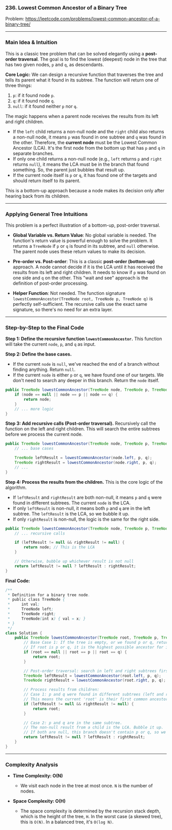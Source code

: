### 236. Lowest Common Ancestor of a Binary Tree
Problem: https://leetcode.com/problems/lowest-common-ancestor-of-a-binary-tree/

---

### Main Idea & Intuition

This is a classic tree problem that can be solved elegantly using a **post-order traversal**. The goal is to find the lowest (deepest) node in the tree that has two given nodes, `p` and `q`, as descendants.

**Core Logic:**
We can design a recursive function that traverses the tree and tells its parent what it found in its subtree. The function will return one of three things:
1.  `p`: if it found node `p`.
2.  `q`: if it found node `q`.
3.  `null`: if it found neither `p` nor `q`.

The magic happens when a parent node receives the results from its left and right children.

-   If the `left` child returns a non-null node and the `right` child also returns a non-null node, it means `p` was found in one subtree and `q` was found in the other. Therefore, the **current node** must be the Lowest Common Ancestor (LCA). It's the first node from the bottom up that has `p` and `q` in separate branches.
-   If only one child returns a non-null node (e.g., `left` returns `p` and `right` returns `null`), it means the LCA must be in the branch that found something. So, the parent just bubbles that result up.
-   If the current node itself is `p` or `q`, it has found one of the targets and should return itself to its parent.

This is a bottom-up approach because a node makes its decision only after hearing back from its children.

---

### Applying General Tree Intuitions

This problem is a perfect illustration of a bottom-up, post-order traversal.

-   **Global Variable vs. Return Value**: No global variable is needed. The function's return value is powerful enough to solve the problem. It returns a `TreeNode` if `p` or `q` is found in its subtree, and `null` otherwise. The parent node uses these return values to make its decision.

-   **Pre-order vs. Post-order**: This is a classic **post-order (bottom-up)** approach. A node cannot decide if it is the LCA until it has received the results from its left and right children. It needs to know if `p` was found on one side and `q` on the other. This "wait and see" approach is the definition of post-order processing.

-   **Helper Function**: Not needed. The function signature `lowestCommonAncestor(TreeNode root, TreeNode p, TreeNode q)` is perfectly self-sufficient. The recursive calls use the exact same signature, so there's no need for an extra layer.

---

### Step-by-Step to the Final Code

**Step 1: Define the recursive function `lowestCommonAncestor`.**
This function will take the current `node`, `p`, and `q` as input.

**Step 2: Define the base cases.**
- If the current `node` is `null`, we've reached the end of a branch without finding anything. Return `null`.
- If the current `node` is either `p` or `q`, we have found one of our targets. We don't need to search any deeper in this branch. Return the `node` itself.

```java
public TreeNode lowestCommonAncestor(TreeNode node, TreeNode p, TreeNode q) {
    if (node == null || node == p || node == q) {
        return node;
    }
    // ... more logic
}
```

**Step 3: Add recursive calls (Post-order traversal).**
Recursively call the function on the left and right children. This will search the entire subtrees before we process the current node.

```java
public TreeNode lowestCommonAncestor(TreeNode node, TreeNode p, TreeNode q) {
    // ... base cases

    TreeNode leftResult = lowestCommonAncestor(node.left, p, q);
    TreeNode rightResult = lowestCommonAncestor(node.right, p, q);
    // ...
}
```

**Step 4: Process the results from the children.**
This is the core logic of the algorithm.
- If `leftResult` and `rightResult` are both non-null, it means `p` and `q` were found in different subtrees. The current `node` is the LCA.
- If only `leftResult` is non-null, it means both `p` and `q` are in the left subtree. The `leftResult` is the LCA, so we bubble it up.
- If only `rightResult` is non-null, the logic is the same for the right side.

```java
public TreeNode lowestCommonAncestor(TreeNode node, TreeNode p, TreeNode q) {
    // ... recursive calls

    if (leftResult != null && rightResult != null) {
        return node; // This is the LCA
    }

    // Otherwise, bubble up whichever result is not null
    return leftResult != null ? leftResult : rightResult;
}
```

**Final Code:**

```java
/**
 * Definition for a binary tree node.
 * public class TreeNode {
 *     int val;
 *     TreeNode left;
 *     TreeNode right;
 *     TreeNode(int x) { val = x; }
 * }
 */
class Solution {
    public TreeNode lowestCommonAncestor(TreeNode root, TreeNode p, TreeNode q) {
        // Base Case 1: If the tree is empty, or we found p or q, return the node.
        // If root is p or q, it is the highest possible ancestor for itself.
        if (root == null || root == p || root == q) {
            return root;
        }

        // Post-order traversal: search in left and right subtrees first.
        TreeNode leftResult = lowestCommonAncestor(root.left, p, q);
        TreeNode rightResult = lowestCommonAncestor(root.right, p, q);

        // Process results from children:
        // Case 1: p and q were found in different subtrees (left and right).
        // This means the current 'root' is their first common ancestor.
        if (leftResult != null && rightResult != null) {
            return root;
        }

        // Case 2: p and q are in the same subtree.
        // The non-null result from a child is the LCA. Bubble it up.
        // If both are null, this branch doesn't contain p or q, so we return null.
        return leftResult != null ? leftResult : rightResult;
    }
}
```

---

### Complexity Analysis

*   **Time Complexity: O(N)**
    *   We visit each node in the tree at most once. `N` is the number of nodes.

*   **Space Complexity: O(H)**
    *   The space complexity is determined by the recursion stack depth, which is the height of the tree, `H`. In the worst case (a skewed tree), this is `O(N)`. In a balanced tree, it's `O(log N)`.
